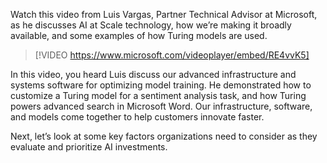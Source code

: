 Watch this video from Luis Vargas, Partner Technical Advisor at Microsoft, as he discusses AI at Scale technology, how we’re making it broadly available, and some examples of how Turing models are used.

> [!VIDEO https://www.microsoft.com/videoplayer/embed/RE4vvK5]

In this video, you heard Luis discuss our advanced infrastructure and systems software for optimizing model training. He demonstrated how to customize a Turing model for a sentiment analysis task, and how Turing powers advanced search in Microsoft Word. Our infrastructure, software, and models come together to help customers innovate faster.

Next, let’s look at some key factors organizations need to consider as they evaluate and prioritize AI investments.

